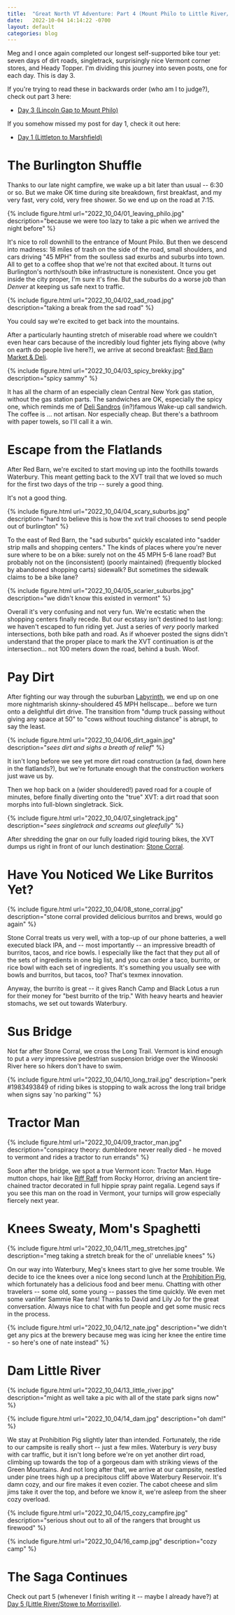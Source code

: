 ```yaml
---
title:  "Great North VT Adventure: Part 4 (Mount Philo to Little River/Stowe)"
date:   2022-10-04 14:14:22 -0700
layout: default
categories: blog
---
```


Meg and I once again completed our longest self-supported bike tour yet: seven
days of dirt roads, singletrack, surprisingly nice Vermont corner stores,
and Heady Topper. I'm dividing this journey into seven posts, one for each day.
This is day 3.

<!-- readmore -->

If you're trying to read these in backwards order (who am I to judge?), check out part 3 here:

- [Day 3 (Lincoln Gap to Mount Philo)](/blog/2022/10/03/the-great-northern-vt-adventure-pt3.html)

If you somehow missed my post for day 1, check it out here:

- [Day 1 (Littleton to Marshfield)](/blog/2022/10/01/the-great-northern-vt-adventure-pt1.html)

# The Burlington Shuffle

Thanks to our late night campfire, we wake up a bit later than usual -- 6:30 or so. But we make OK time during site breakdown, first breakfast, and my very fast, very cold, very free shower. So we end up on the road at 7:15.

{% include figure.html url="2022_10_04/01_leaving_philo.jpg" description="because we were too lazy to take a pic when we arrived the night before" %}

It's nice to roll downhill to the entrance of Mount Philo. But then we descend into madness: 18 miles of trash on the side of the road, small shoulders, and cars driving "45 MPH" from the soulless sad exurbs and suburbs into town. All to get to a coffee shop that we're not that excited about. It turns out Burlington's north/south bike infrastructure is nonexistent. Once you get inside the city proper, I'm sure it's fine. But the suburbs do a worse job than *Denver* at keeping us safe next to traffic.

{% include figure.html url="2022_10_04/02_sad_road.jpg" description="taking a break from the sad road" %}

You could say we're excited to get back into the mountains.

After a particularly haunting stretch of miserable road where we couldn't even hear cars because of the incredibly loud fighter jets flying above (why on earth do people live here?), we arrive at second breakfast: [Red Barn Market & Deli](https://www.redbarnmarketvt.com/).

{% include figure.html url="2022_10_04/03_spicy_brekky.jpg" description="spicy sammy" %}

It has all the charm of an especially clean Central New York gas station, without the gas station parts. The sandwiches are OK, especially the spicy one, which reminds me of [Deli Sandros](https://rocwiki.org/Deli_Sandros) (in?)famous Wake-up call sandwich. The coffee is ... not artisan. Nor especially cheap. But there's a bathroom with paper towels, so I'll call it a win.

# Escape from the Flatlands

After Red Barn, we're excited to start moving up into the foothills towards Waterbury. This meant getting back to the XVT trail that we loved so much for the first two days of the trip -- surely a good thing.

It's not a good thing.

{% include figure.html url="2022_10_04/04_scary_suburbs.jpg" description="hard to believe this is how the xvt trail chooses to send people out of burlington" %}

To the east of Red Barn, the "sad suburbs" quickly escalated into "sadder strip malls and shopping centers." The kinds of places where you're never sure where to be on a bike: surely not on the 45 MPH 5-6 lane road? But probably not on the (inconsistent) (poorly maintained) (frequently blocked by abandoned shopping carts) sidewalk? But sometimes the sidewalk claims to be a bike lane?

{% include figure.html url="2022_10_04/05_scarier_suburbs.jpg" description="we didn't know this existed in vermont" %}

Overall it's very confusing and not very fun. We're ecstatic when the shopping centers finally recede. But our ecstasy isn't destined to last long: we haven't escaped to fun riding yet. Just a series of *very* poorly marked intersections, both bike path and road. As if whoever posted the signs didn't understand that the proper place to mark the XVT continuation is *at* the intersection... not 100 meters down the road, behind a bush. Woof.

# Pay Dirt

After fighting our way through the suburban [Laby](https://taylorswift.fandom.com/wiki/Labyrinth)[rinth](https://en.wikipedia.org/wiki/Labyrinth_(1986_film)), we end up on one more nightmarish skinny-shouldered 45 MPH hellscape... before we turn onto a delightful dirt drive. The transition from "dump truck passing without giving any space at 50" to "cows without touching distance" is abrupt, to say the least.

{% include figure.html url="2022_10_04/06_dirt_again.jpg" description="*sees dirt and sighs a breath of relief*" %}

It isn't long before we see yet more dirt road construction (a fad, down here in the flatlands?), but we're fortunate enough that the construction workers just wave us by.

Then we hop back on a (wider shouldered!) paved road for a couple of minutes, before finally diverting onto the "true" XVT: a dirt road that soon morphs into full-blown singletrack. Sick.

{% include figure.html url="2022_10_04/07_singletrack.jpg" description="*sees singletrack and screams out gleefully*" %}

After shredding the gnar on our fully loaded rigid touring bikes, the XVT dumps us right in front of our lunch destination: [Stone Corral](https://stonecorral.com/).

# Have You Noticed We Like Burritos Yet?

{% include figure.html url="2022_10_04/08_stone_corral.jpg" description="stone corral provided delicious burritos and brews, would go again" %}

Stone Corral treats us very well, with a top-up of our phone batteries, a well executed black IPA, and -- most importantly -- an impressive breadth of burritos, tacos, and rice bowls. I especially like the fact that they put all of the sets of ingredients in one big list, and you can order a taco, burrito, or rice bowl with each set of ingredients. It's something you usually see with bowls and burritos, but tacos, too? That's texmex innovation.

Anyway, the burrito is great -- it gives Ranch Camp and Black Lotus a run for their money for "best burrito of the trip." With heavy hearts and heavier stomachs, we set out towards Waterbury.

# Sus Bridge

Not far after Stone Corral, we cross the Long Trail. Vermont is kind enough to put a *very* impressive pedestrian suspension bridge over the Winooski River here so hikers don't have to swim.

{% include figure.html url="2022_10_04/10_long_trail.jpg" description="perk #1983493849 of riding bikes is stopping to walk across the long trail bridge when signs say 'no parking'" %}

# Tractor Man

{% include figure.html url="2022_10_04/09_tractor_man.jpg" description="conspiracy theory: dumbledore never really died - he moved to vermont and rides a tractor to run errands" %}

Soon after the bridge, we spot a true Vermont icon: Tractor Man. Huge mutton chops, hair like [Riff Raff](https://rockyhorror.fandom.com/wiki/Riff_Raff) from Rocky Horror, driving an ancient tire-chained tractor decorated in full hippie spray paint regalia. Legend says if you see this man on the road in Vermont, your turnips will grow especially fiercely next year.

# Knees Sweaty, Mom's Spaghetti

{% include figure.html url="2022_10_04/11_meg_stretches.jpg" description="meg taking a stretch break for the ol' unreliable knees" %}

On our way into Waterbury, Meg's knees start to give her some trouble. We decide to ice the knees over a nice long second lunch at the [Prohibition Pig](https://www.prohibitionpig.com/), which fortunately has a delicious food and beer menu. Chatting with other travelers -- some old, some young -- passes the time quickly. We even met some vanlifer Sammie Rae fans! Thanks to David and Lily Jo for the great conversation. Always nice to chat with fun people and get some music recs in the process.

{% include figure.html url="2022_10_04/12_nate.jpg" description="we didn't get any pics at the brewery because meg was icing her knee the entire time - so here's one of nate instead" %}

# Dam Little River

{% include figure.html url="2022_10_04/13_little_river.jpg" description="might as well take a pic with all of the state park signs now" %}

{% include figure.html url="2022_10_04/14_dam.jpg" description="oh dam!" %}

We stay at Prohibition Pig slightly later than intended. Fortunately, the ride to our campsite is really short -- just a few miles. Waterbury is *very* busy with car traffic, but it isn't long before we're on yet another dirt road, climbing up towards the top of a gorgeous dam with striking views of the Green Mountains. And not long after that, we arrive at our campsite, nestled under pine trees high up a precipitous cliff above Waterbury Reservoir. It's damn cozy, and our fire makes it even cozier. The cabot cheese and slim jims take it over the top, and before we know it, we're asleep from the sheer cozy overload.

{% include figure.html url="2022_10_04/15_cozy_campfire.jpg" description="serious shout out to all of the rangers that brought us firewood" %}

{% include figure.html url="2022_10_04/16_camp.jpg" description="cozy camp" %}

# The Saga Continues

Check out part 5 (whenever I finish writing it -- maybe I already have?) at [Day 5 (Little River/Stowe to Morrisville)](/blog/2022/10/05/the-great-northern-vt-adventure-pt5.html).

